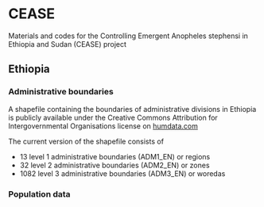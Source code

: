 # CEASE
Materials and codes for the Controlling Emergent Anopheles stephensi in Ethiopia and Sudan (CEASE) project

## Ethiopia

### Administrative boundaries 
A shapefile containing the boundaries of administrative divisions in Ethiopia is publicly available under the Creative Commons Attribution for Intergovernmental Organisations license on [humdata.com](https://data.humdata.org/dataset/cb58fa1f-687d-4cac-81a7-655ab1efb2d0)

The current version of the shapefile consists of
- 13 level 1 administrative boundaries (ADM1_EN) or regions
- 32 level 2 administrative boundaries (ADM2_EN) or zones
- 1082 level 3 administrative boundaries (ADM3_EN) or woredas

### Population data

